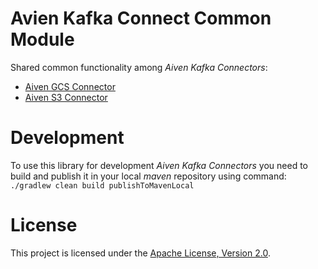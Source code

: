# Avien Kafka Connect Common Module

Shared common functionality among *Aiven Kafka Connectors*:
- [Aiven GCS Connector](https://github.com/aiven/aiven-kafka-connect-gcs)
- [Aiven S3 Connector](https://github.com/aiven/aiven-kafka-connect-s3)

# Development

To use this library for development *Aiven Kafka Connectors* you need to build and publish it in your local *maven* repository using command:
<br/>
`./gradlew clean build publishToMavenLocal`

# License

This project is licensed under the [Apache License, Version 2.0](LICENSE).
